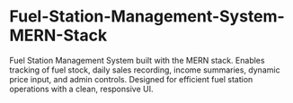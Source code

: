 # Fuel-Station-Management-System-MERN-Stack
Fuel Station Management System built with the MERN stack. Enables tracking of fuel stock, daily sales recording, income summaries, dynamic price input, and admin controls. Designed for efficient fuel station operations with a clean, responsive UI.
